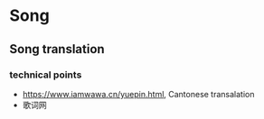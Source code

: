 # Song


## Song translation

### technical points

- https://www.iamwawa.cn/yuepin.html, Cantonese transalation
- 歌词网